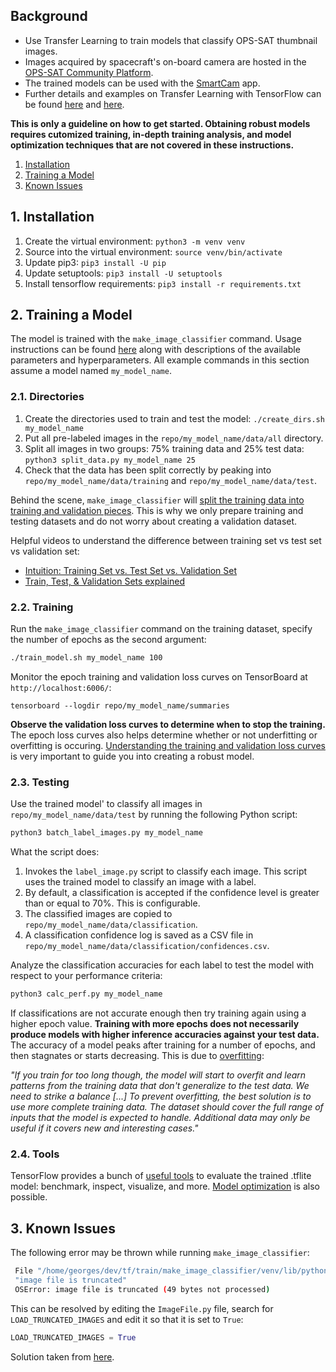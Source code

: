 ## Background

- Use Transfer Learning to train models that classify OPS-SAT thumbnail images.
- Images acquired by spacecraft's on-board camera are hosted in the [OPS-SAT Community Platform](https://opssat1.esoc.esa.int/).
- The trained models can be used with the [SmartCam](https://github.com/georgeslabreche/opssat-smartcam) app.
- Further details and examples on Transfer Learning with TensorFlow can be found [here](https://github.com/tensorflow/hub/tree/master/tensorflow_hub/tools/make_image_classifier) and [here](https://github.com/tensorflow/hub/blob/master/examples/colab/tf2_image_retraining.ipynb).


**This is only a guideline on how to get started. Obtaining robust models requires cutomized training, in-depth training analysis, and model optimization techniques that are not covered in these instructions.**


1. [Installation](https://github.com/georgeslabreche/opssat-smartcam/tree/main/train#1-installation)
2. [Training a Model](https://github.com/georgeslabreche/opssat-smartcam/tree/main/train#2-training-a-model)
3. [Known Issues](https://github.com/georgeslabreche/opssat-smartcam/tree/main/train#3-known-issues)

## 1. Installation

1. Create the virtual environment: `python3 -m venv venv`
2. Source into the virtual environment: `source venv/bin/activate`
3. Update pip3: `pip3 install -U pip`
4. Update setuptools: `pip3 install -U setuptools`
5. Install tensorflow requirements: `pip3 install -r requirements.txt`

## 2. Training a Model
The model is trained with the `make_image_classifier` command. Usage instructions can be found [here](https://github.com/tensorflow/hub/tree/master/tensorflow_hub/tools/make_image_classifier) along with descriptions of the available parameters and hyperparameters. All example commands in this section assume a model named `my_model_name`.

### 2.1. Directories

1. Create the directories used to train and test the model: `./create_dirs.sh my_model_name`
2. Put all pre-labeled images in the `repo/my_model_name/data/all` directory. 
3. Split all images in two groups: 75% training data and 25% test data: `python3 split_data.py my_model_name 25`
4. Check that the data has been split correctly by peaking into `repo/my_model_name/data/training` and `repo/my_model_name/data/test`.

Behind the scene, `make_image_classifier` will [split the training data into training and validation pieces](https://github.com/tensorflow/hub/blob/44e2e19387ed756bc7f1c6e128044f4e26a937db/tensorflow_hub/tools/make_image_classifier/make_image_classifier.py#L59). This is why we only prepare training and testing datasets and do not worry about creating a validation dataset.

Helpful videos to understand the difference between training set vs test set vs validation set:
- [Intuition: Training Set vs. Test Set vs. Validation Set](https://www.youtube.com/watch?v=swCf51Z8QDo)
- [Train, Test, & Validation Sets explained](https://www.youtube.com/watch?v=Zi-0rlM4RDs)

### 2.2. Training

Run the `make_image_classifier` command on the training dataset, specify the number of epochs as the second argument:

```bash
./train_model.sh my_model_name 100
```

Monitor the epoch training and validation loss curves on TensorBoard at `http://localhost:6006/`:
```
tensorboard --logdir repo/my_model_name/summaries
```

**Observe the validation loss curves to determine when to stop the training.** The epoch loss curves also helps determine whether or not underfitting or overfitting is occuring. [Understanding the training and validation loss curves](https://www.youtube.com/watch?v=p3CcfIjycBA) is very important to guide you into creating a robust model. 

### 2.3. Testing
Use the trained model' to classify all images in `repo/my_model_name/data/test` by running the following Python script:

```bash
python3 batch_label_images.py my_model_name
```

What the script does:
1. Invokes the `label_image.py` script to classify each image. This script uses the trained model to classify an image with a label.
2. By default, a classification is accepted if the confidence level is greater than or equal to 70%. This is configurable.
3. The classified images are copied to `repo/my_model_name/data/classification`.
4. A classification confidence log is saved as a CSV file in `repo/my_model_name/data/classification/confidences.csv`.

Analyze the classification accuracies for each label to test the model with respect to your performance criteria:

```bash
python3 calc_perf.py my_model_name
```

If classifications are not accurate enough then try training again using a higher epoch value. **Training with more epochs does not necessarily produce models with higher inference accuracies against your test data.** The accuracy of a model peaks after training for a number of epochs, and then stagnates or starts decreasing. This is due to [overfitting](https://www.tensorflow.org/tutorials/keras/overfit_and_underfit):


 _"If you train for too long though, the model will start to overfit and learn patterns from the training data that don't generalize to the test data. We need to strike a balance [...] To prevent overfitting, the best solution is to use more complete training data. The dataset should cover the full range of inputs that the model is expected to handle. Additional data may only be useful if it covers new and interesting cases."_

### 2.4. Tools

TensorFlow provides a bunch of [useful tools](https://github.com/tensorflow/tensorflow/tree/master/tensorflow/lite/tools) to evaluate the trained .tflite model: benchmark, inspect, visualize, and more. [Model optimization](https://www.tensorflow.org/lite/performance/model_optimization) is also possible.
## 3. Known Issues

The following error may be thrown while running `make_image_classifier`:

```bash
 File "/home/georges/dev/tf/train/make_image_classifier/venv/lib/python3.6/site-packages/PIL/ImageFile.py", line 260, in load 
 "image file is truncated" 
 OSError: image file is truncated (49 bytes not processed) 
```

This can be resolved by editing the `ImageFile.py` file, search for `LOAD_TRUNCATED_IMAGES` and edit it so that it is set to `True`:

```python
LOAD_TRUNCATED_IMAGES = True
```

Solution taken from [here](https://stackoverflow.com/a/23575424/4030804).